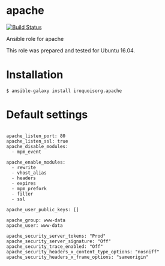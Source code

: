 # apache

[![Build Status](https://travis-ci.com/iroquoisorg/ansible-role-apache.svg?branch=master)](https://travis-ci.com/iroquoisorg/ansible-role-memcached)

Ansible role for apache

This role was prepared and tested for Ubuntu 16.04.

# Installation

`$ ansible-galaxy install iroquoisorg.apache`

# Default settings

```

apache_listen_port: 80
apache_listen_ssl: true
apache_disable_modules:
  - mpm_event

apache_enable_modules:
  - rewrite
  - vhost_alias
  - headers
  - expires
  - mpm_prefork
  - filter
  - ssl

apache_user_public_keys: []

apache_group: www-data
apache_user: www-data

apache_security_server_tokens: "Prod"
apache_security_server_signature: "Off"
apache_security_trace_enabled: "Off"
apache_security_headers_x_content_type_options: "nosniff"
apache_security_headers_x_frame_options: "sameorigin"

```
